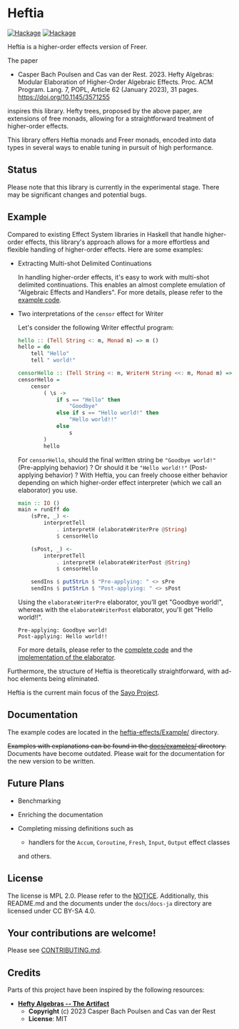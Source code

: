 # Heftia

[![Hackage](https://img.shields.io/hackage/v/heftia.svg?logo=haskell&label=heftia)](https://hackage.haskell.org/package/heftia)
[![Hackage](https://img.shields.io/hackage/v/heftia-effects.svg?logo=haskell&label=heftia-effects)](https://hackage.haskell.org/package/heftia-effects)

Heftia is a higher-order effects version of Freer.

The paper
* Casper Bach Poulsen and Cas van der Rest. 2023. Hefty Algebras: Modular
    Elaboration of Higher-Order Algebraic Effects. Proc. ACM Program. Lang. 7,
    POPL, Article 62 (January 2023), 31 pages. <https://doi.org/10.1145/3571255>

inspires this library.
Hefty trees, proposed by the above paper, are extensions of free monads,
allowing for a straightforward treatment of higher-order effects.

This library offers Heftia monads and Freer monads, encoded into data
types in several ways to enable tuning in pursuit of high performance.

## Status

Please note that this library is currently in the experimental stage. There may be significant changes and potential bugs.

## Example

Compared to existing Effect System libraries in Haskell that handle higher-order effects, this
library's approach allows for a more effortless and flexible handling of higher-order effects. Here
are some examples:

* Extracting Multi-shot Delimited Continuations

    In handling higher-order effects, it's easy to work with multi-shot delimited continuations.
    This enables an almost complete emulation of "Algebraic Effects and Handlers".
    For more details, please refer to
    the [example code](heftia-effects/Example/Continuation/Main.hs).

* Two interpretations of the `censor` effect for Writer

    Let's consider the following Writer effectful program:

    ```hs
    hello :: (Tell String <: m, Monad m) => m ()
    hello = do
        tell "Hello"
        tell " world!"

    censorHello :: (Tell String <: m, WriterH String <<: m, Monad m) => m ()
    censorHello =
        censor
            ( \s ->
                if s == "Hello" then
                    "Goodbye"
                else if s == "Hello world!" then
                    "Hello world!!"
                else
                    s
            )
            hello
    ```

    For `censorHello`, should the final written string be `"Goodbye world!"` (Pre-applying behavior) ?
    Or should it be `"Hello world!!"` (Post-applying behavior) ?
    With Heftia, you can freely choose either behavior depending on which higher-order effect interpreter (which we call an elaborator) you use.

    ```hs
    main :: IO ()
    main = runEff do
        (sPre, _) <-
            interpretTell
                . interpretH (elaborateWriterPre @String)
                $ censorHello

        (sPost, _) <-
            interpretTell
                . interpretH (elaborateWriterPost @String)
                $ censorHello

        sendIns $ putStrLn $ "Pre-applying: " <> sPre
        sendIns $ putStrLn $ "Post-applying: " <> sPost
    ```

    Using the `elaborateWriterPre` elaborator, you'll get "Goodbye world!", whereas with the `elaborateWriterPost` elaborator, you'll get "Hello world!!".
    ```
    Pre-applying: Goodbye world!
    Post-applying: Hello world!!
    ```

    For more details, please refer to the [complete code](https://github.com/sayo-hs/heftia/blob/develop/heftia-effects/Example/Writer/Main.hs) and the [implementation of the elaborator](https://github.com/sayo-hs/heftia/blob/develop/heftia-effects/src/Control/Effect/Handler/Heftia/Writer.hs).

Furthermore, the structure of Heftia is theoretically straightforward, with ad-hoc elements being
eliminated.

Heftia is the current main focus of the [Sayo Project](https://github.com/sayo-hs).

## Documentation
The example codes are located in the [heftia-effects/Example/](heftia-effects/Example/) directory.

~~Examples with explanations can be found in the [docs/examples/](https://github.com/sayo-hs/heftia/tree/master/docs/examples) directory.~~ Documents have become outdated.
Please wait for the documentation for the new version to be written.


## Future Plans
* Benchmarking
* Enriching the documentation
* Completing missing definitions such as
    * handlers for the `Accum`, `Coroutine`, `Fresh`, `Input`, `Output` effect classes

    and others.

## License
The license is MPL 2.0. Please refer to the [NOTICE](https://github.com/sayo-hs/heftia/blob/develop/NOTICE).
Additionally, this README.md and the documents under the `docs`/`docs-ja` directory are licensed
under CC BY-SA 4.0.

## Your contributions are welcome!
Please see [CONTRIBUTING.md](https://github.com/sayo-hs/heftia/blob/develop/CONTRIBUTING.md).

## Credits
Parts of this project have been inspired by the following resources:

* **[Hefty Algebras -- The Artifact](https://github.com/heft-lang/POPL2023)**
    * **Copyright** (c) 2023 Casper Bach Poulsen and Cas van der Rest
    * **License**: MIT
